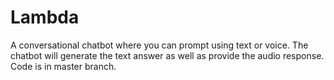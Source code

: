 # Lambda
A conversational chatbot where you can prompt using text or voice. The chatbot will generate the text answer as well as provide the audio response.
Code is in master branch.
